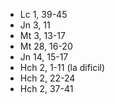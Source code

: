 - Lc 1,  39-45
 - Jn 3,  11
 - Mt 3,  13-17
 - Mt 28, 16-20
 - Jn 14, 15-17
 - Hch 2,  1-11  (la dificil)
 - Hch 2, 22-24
 - Hch 2, 37-41